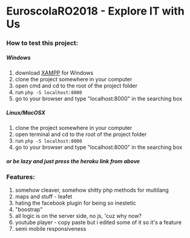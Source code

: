 
# EuroscolaRO2018 - Explore IT with Us

### How to test this project:
##### Windows
  1. download [XAMPP](https://www.apachefriends.org/index.html) for Windows
  2. clone the project somewhere in your computer
  3. open cmd and cd to the root of the project folder
  4. run `php -S localhost:8000`
  5. go to your browser and type "localhost:8000" in the searching box
 
##### Linux/MacOSX
  1. clone the project somewhere in your computer
  2. open terminal and cd to the root of the project folder
  3. run `php -S localhost:8000`
  4. go to your browser and type "localhost:8000" in the searching box
  
##### or be lazy and just press the heroku link from above

### Features:
 1. somehow cleaver, somehow shitty php methods for multilang
 2. maps and stuff - leafet
 3. hating the facebook plugin for being so inestetic
 4. "boostrap"
 5. all logic is on the server side, no js, 'cuz why now?
 6. youtube player - copy paste but i edited some of it so it's a feature
 7. semi mobile responsiveness

